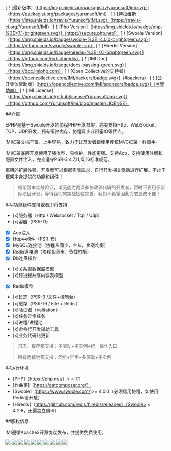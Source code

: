[！[最新版本]（https://img.shields.io/packagist/v/yurunsoft/imi.svg）]（https://packagist.org/packages/yurunsoft/imi）
[！[特拉维斯（https://img.shields.io/travis/Yurunsoft/IMI.svg）（https://travis-ci.org/Yurunsoft/IMI）
[！[Php Version]（https://img.shields.io/badge/php-%3E=7.1-brightgreen.svg）]（https://secure.php.net/）
[！[Swoole Version]（https://img.shields.io/badge/swoole-%3E=4.0.0-brightgreen.svg）]（https://github.com/swoole/swoole-src）
[！[Hiredis Version]（https://img.shields.io/badge/hiredis-%3E=0.1-brightgreen.svg）]（https://github.com/redis/hiredis）
[！[IMI Doc]（https://img.shields.io/badge/docs-passing-green.svg）]（https://doc.imiphp.com）
[！[Open Collective的支持者]（https://opencollective.com/IMI/backers/badge.svg）]（#backers） 
[！[公开集体赞助商]（https://opencollective.com/IMI/sponsors/badge.svg）]（＃赞助商） 
[！[IMI License]（https://img.shields.io/github/license/Yurunsoft/imi.svg）]（https://github.com/Yurunsoft/imi/blob/master/LICENSE）

##介绍

EPHP是基于Swoole开发的协程PHP开发框架，完美支持Http，WebSocket，TCP，UDP开发，拥有常驻内存，协程异步非阻塞IO等优点。

IMI框架文档丰富，上手容易，致力于让开发者跟使用传统MVC框架一样顺手。

IMI框架底层开发使用了强类型，易维护，性能更强。支持Aop，支持使用注解和配置文件注入，完全遵守PSR-3,4,7,11,15,16标准规范。

框架的扩展性强，开发者可以根据实际需求，自行开发相关驱动进行扩展。不止于框架本身提供的功能和组件！

>框架暂未实战验证，请无能力阅读和修改源代码的开发者，暂时不要用于实际项目开发，等待我们的实战检验完善，我们不希望因此为您造成不便！

###功能组件支持或者即将支持

-  [x]服务器（Http / Websocket / Tcp / Udp）
-  [x]容器（PSR-11）
-  [x] Aop注入
-  [x] Http中间件（PSR-15）
-  [x] MySQL连接池（协程＆同步，主从，负载均衡）
-  [x] Redis连接池（协程＆同步，负载均衡）
-  [x] Db连贯操作
-  [x]关系型数据库模型
-  [x]跨进程共享内存表模型
-  [x] Redis模型
-  [x]日志（PSR-3 /文件+控制台）
-  [x]缓存（PSR-16 / File + Redis）
-  [x]验证器（Valitation）
-  [x]任务异步任务
-  [x]进程/进程池
-  [x]命令行开发辅助工具
-  [x]业务代码热更新

>日志，缓存都支持：多驱动+多实例+统一操作入口
> 
>所有连接池都支持：同步+异步+多驱动+多实例

##运行环境

-  [PHP]（https://php.net/）> = 7.1
-  [作曲家]（https://getcomposer.org/）
-  [Swoole]（https://www.swoole.com/)>= 4.0.0（必须启用协程，如使用Redis请开启）
-  [Hiredis]（https://github.com/redis/hiredis/releases）（Swoole> = 4.2.6，无需独立编译）

##版权信息

IMI遵循Apache2开源协议发布，并提供免费使用。

<a href="https://opencollective.com/IMI/sponsor/0/website" target="_blank"> <img src =“https://opencollective.com/IMI/sponsor/0/avatar.svg” > </A>
<a href="https://opencollective.com/IMI/sponsor/1/website" target="_blank"> <img src =“https://opencollective.com/IMI/sponsor/1/avatar.svg” > </A>
<a href="https://opencollective.com/IMI/sponsor/2/website" target="_blank"> <img src =“https://opencollective.com/IMI/sponsor/2/avatar.svg” > </A>
<a href="https://opencollective.com/IMI/sponsor/3/website" target="_blank"> <img src =“https://opencollective.com/IMI/sponsor/3/avatar.svg” > </A>
<a href="https://opencollective.com/IMI/sponsor/4/website" target="_blank"> <img src =“https://opencollective.com/IMI/sponsor/4/avatar.svg” > </A>
<a href="https://opencollective.com/IMI/sponsor/5/website" target="_blank"> <img src =“https://opencollective.com/IMI/sponsor/5/avatar.svg” > </A>
<a href="https://opencollective.com/IMI/sponsor/6/website" target="_blank"> <img src =“https://opencollective.com/IMI/sponsor/6/avatar.svg” > </A>
<a href="https://opencollective.com/IMI/sponsor/7/website" target="_blank"> <img src =“https://opencollective.com/IMI/sponsor/7/avatar.svg” > </A>
<a href="https://opencollective.com/IMI/sponsor/8/website" target="_blank"> <img src =“https://opencollective.com/IMI/sponsor/8/avatar.svg” > </A>
<a href="https://opencollective.com/IMI/sponsor/9/website" target="_blank"> <img src =“https://opencollective.com/IMI/sponsor/9/avatar.svg” > </A>